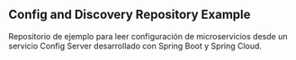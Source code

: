 Config and Discovery Repository Example
------------------------------------------------------------------------------------------------------------------------

Repositorio de ejemplo para leer configuración de microservicios desde un servicio Config Server
desarrollado con Spring Boot y Spring Cloud.
